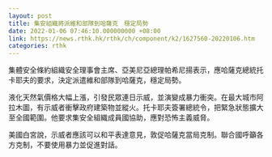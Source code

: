 ```yaml
---
layout: post
title: 集安組織將派維和部隊到哈薩克　穩定局勢
date: 2022-01-06 07:46:10.000000000 +08:00
link: https://news.rthk.hk/rthk/ch/component/k2/1627560-20220106.htm
categories: rthk
---
```


集體安全條約組織安全理事會主席、亞美尼亞總理帕希尼揚表示，應哈薩克總統托卡耶夫的要求，決定派遣維和部隊到哈薩克，穩定局勢。

液化天然氣價格大幅上漲，引發民眾連日示威，並演變成暴力衝突。在最大城市阿拉木圖，有示威者衝擊政府建築物並縱火。托卡耶夫簽署總統令，把緊急狀態擴大至全國範圍。他要求集安全組織成員國協助，應對恐怖主義威脅。

美國白宮說，示威者應該可以和平表達意見，敦促哈薩克當局克制。聯合國呼籲各方克制，不要使用暴力並促進對話。
